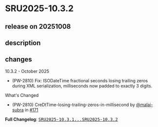 # SRU2025-10.3.2

## release on 20251008
## description
## changes
10.3.2 - October 2025

* (PW-2810) Fix: ISODateTime fractional seconds losing trailing zeros during XML serialization, milliseconds now padded to exactly 3 digits.

What's Changed

* (PW-2810) CreDtTime-losing-trailing-zeros-in-millisecond by <a class="user-mention notranslate" data-hovercard-type="user" data-hovercard-url="/users/malai-subra/hovercard" data-octo-click="hovercard-link-click" data-octo-dimensions="link_type:self" href="https://github.com/malai-subra">@malai-subra</a> in <a class="issue-link js-issue-link" data-error-text="Failed to load title" data-id="3477285830" data-permission-text="Title is private" data-url="https://github.com/prowide/prowide-iso20022/issues/171" data-hovercard-type="pull_request" data-hovercard-url="/prowide/prowide-iso20022/pull/171/hovercard" href="https://github.com/prowide/prowide-iso20022/pull/171">#171</a>

<strong>Full Changelog</strong>: <a class="commit-link" href="https://github.com/prowide/prowide-iso20022/compare/SRU2025-10.3.1...SRU2025-10.3.2"><tt>SRU2025-10.3.1...SRU2025-10.3.2</tt></a>

